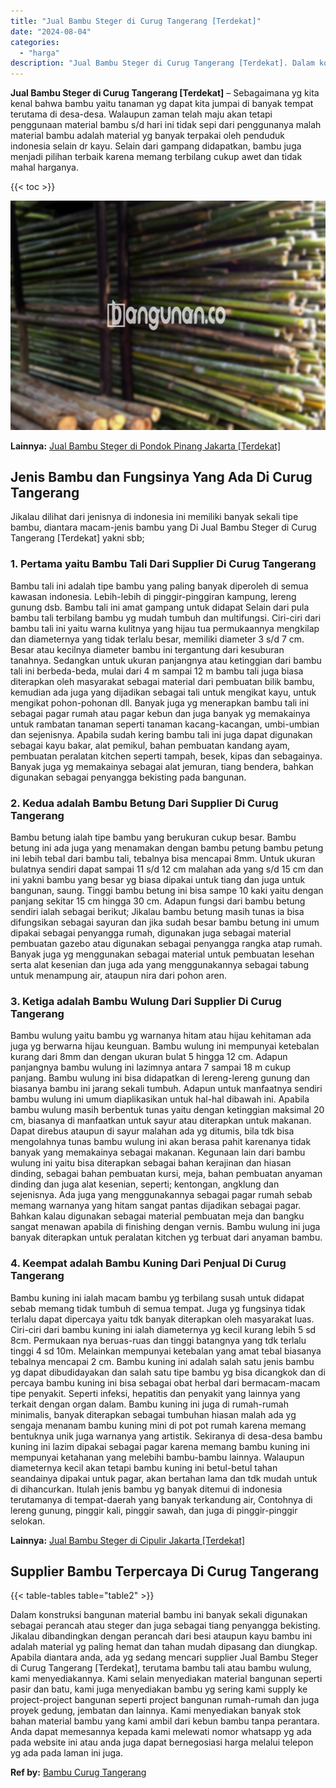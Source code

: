 ```yaml
---
title: "Jual Bambu Steger di Curug Tangerang [Terdekat]"
date: "2024-08-04"
categories: 
  - "harga"
description: "Jual Bambu Steger di Curug Tangerang [Terdekat]. Dalam konstruksi bangunan material bambu ini banyak sekali digunakan sebagai perancah atau steger dan juga s..."
---
```


**Jual Bambu Steger di Curug Tangerang \[Terdekat\]** – Sebagaimana yg kita kenal bahwa bambu yaitu tanaman yg dapat kita jumpai di banyak tempat terutama di desa-desa. Walaupun zaman telah maju akan tetapi penggunaan material bambu s/d hari ini tidak sepi dari penggunanya malah material bambu adalah material yg banyak terpakai oleh penduduk indonesia selain dr kayu. Selain dari gampang didapatkan, bambu juga menjadi pilihan terbaik karena memang terbilang cukup awet dan tidak mahal harganya.

{{< toc >}}

![Jual Bambu Steger di Curug Tangerang [Terdekat]](/images/jual-bambu-tali-02.png)

**Lainnya:** [Jual Bambu Steger di Pondok Pinang Jakarta \[Terdekat\]](https://bambu.bangunan.co/jual-bambu-steger-di-pondok-pinang-jakarta-terdekat/)

## Jenis Bambu dan Fungsinya Yang Ada Di Curug Tangerang

Jikalau dilihat dari jenisnya di indonesia ini memiliki banyak sekali tipe bambu, diantara macam-jenis bambu yang Di Jual Bambu Steger di Curug Tangerang \[Terdekat\] yakni sbb;

### 1\. Pertama yaitu Bambu Tali Dari Supplier Di Curug Tangerang

Bambu tali ini adalah tipe bambu yang paling banyak diperoleh di semua kawasan indonesia. Lebih-lebih di pinggir-pinggiran kampung, lereng gunung dsb. Bambu tali ini amat gampang untuk didapat Selain dari pula bambu tali terbilang bambu yg mudah tumbuh dan multifungsi. Ciri-ciri dari bambu tali ini yaitu warna kulitnya yang hijau tua permukaannya mengkilap dan diameternya yang tidak terlalu besar, memiliki diameter 3 s/d 7 cm. Besar atau kecilnya diameter bambu ini tergantung dari kesuburan tanahnya. Sedangkan untuk ukuran panjangnya atau ketinggian dari bambu tali ini berbeda-beda, mulai dari 4 m sampai 12 m bambu tali juga biasa diterapkan oleh masyarakat sebagai material dari pembuatan bilik bambu, kemudian ada juga yang dijadikan sebagai tali untuk mengikat kayu, untuk mengikat pohon-pohonan dll. Banyak juga yg menerapkan bambu tali ini sebagai pagar rumah atau pagar kebun dan juga banyak yg memakainya untuk rambatan tanaman seperti tanaman kacang-kacangan, umbi-umbian dan sejenisnya. Apabila sudah kering bambu tali ini juga dapat digunakan sebagai kayu bakar, alat pemikul, bahan pembuatan kandang ayam, pembuatan peralatan kitchen seperti tampah, besek, kipas dan sebagainya. Banyak juga yg memakainya sebagai alat jemuran, tiang bendera, bahkan digunakan sebagai penyangga bekisting pada bangunan.

### 2\. Kedua adalah Bambu Betung Dari Supplier Di Curug Tangerang

Bambu betung ialah tipe bambu yang berukuran cukup besar. Bambu betung ini ada juga yang menamakan dengan bambu petung bambu petung ini lebih tebal dari bambu tali, tebalnya bisa mencapai 8mm. Untuk ukuran bulatnya sendiri dapat sampai 11 s/d 12 cm malahan ada yang s/d 15 cm dan ini yakni bambu yang besar yg biasa dipakai untuk tiang dan juga untuk bangunan, saung. Tinggi bambu betung ini bisa sampe 10 kaki yaitu dengan panjang sekitar 15 cm hingga 30 cm. Adapun fungsi dari bambu betung sendiri ialah sebagai berikut; Jikalau bambu betung masih tunas ia bisa difungsikan sebagai sayuran dan jika sudah besar bambu betung ini umum dipakai sebagai penyangga rumah, digunakan juga sebagai material pembuatan gazebo atau digunakan sebagai penyangga rangka atap rumah. Banyak juga yg menggunakan sebagai material untuk pembuatan lesehan serta alat kesenian dan juga ada yang menggunakannya sebagai tabung untuk menampung air, ataupun nira dari pohon aren.

### 3\. Ketiga adalah Bambu Wulung Dari Supplier Di Curug Tangerang

Bambu wulung yaitu bambu yg warnanya hitam atau hijau kehitaman ada juga yg berwarna hijau keunguan. Bambu wulung ini mempunyai ketebalan kurang dari 8mm dan dengan ukuran bulat 5 hingga 12 cm. Adapun panjangnya bambu wulung ini lazimnya antara 7 sampai 18 m cukup panjang. Bambu wulung ini bisa didapatkan di lereng-lereng gunung dan biasanya bambu ini jarang sekali tumbuh. Adapun untuk manfaatnya sendiri bambu wulung ini umum diaplikasikan untuk hal-hal dibawah ini. Apabila bambu wulung masih berbentuk tunas yaitu dengan ketinggian maksimal 20 cm, biasanya di manfaatkan untuk sayur atau diterapkan untuk makanan. Dapat direbus ataupun di sayur malahan ada yg ditumis, bila tdk bisa mengolahnya tunas bambu wulung ini akan berasa pahit karenanya tidak banyak yang memakainya sebagai makanan. Kegunaan lain dari bambu wulung ini yaitu bisa diterapkan sebagai bahan kerajinan dan hiasan dinding, sebagai bahan pembuatan kursi, meja, bahan pembuatan anyaman dinding dan juga alat kesenian, seperti; kentongan, angklung dan sejenisnya. Ada juga yang menggunakannya sebagai pagar rumah sebab memang warnanya yang hitam sangat pantas dijadikan sebagai pagar. Bahkan kalau digunakan sebagai material pembuatan meja dan bangku sangat menawan apabila di finishing dengan vernis. Bambu wulung ini juga banyak diterapkan untuk peralatan kitchen yg terbuat dari anyaman bambu.

### 4\. Keempat adalah Bambu Kuning Dari Penjual Di Curug Tangerang

Bambu kuning ini ialah macam bambu yg terbilang susah untuk didapat sebab memang tidak tumbuh di semua tempat. Juga yg fungsinya tidak terlalu dapat dipercaya yaitu tdk banyak diterapkan oleh masyarakat luas. Ciri-ciri dari bambu kuning ini ialah diameternya yg kecil kurang lebih 5 sd 8cm. Permukaan nya beruas-ruas dan tinggi batangnya yang tdk terlalu tinggi 4 sd 10m. Melainkan mempunyai ketebalan yang amat tebal biasanya tebalnya mencapai 2 cm. Bambu kuning ini adalah salah satu jenis bambu yg dapat dibudidayakan dan salah satu tipe bambu yg bisa dicangkok dan di percaya bambu kuning ini bisa sebagai obat herbal dari bermacam-macam tipe penyakit. Seperti infeksi, hepatitis dan penyakit yang lainnya yang terkait dengan organ dalam. Bambu kuning ini juga di rumah-rumah minimalis, banyak diterapkan sebagai tumbuhan hiasan malah ada yg sengaja menanam bambu kuning mini di pot pot rumah karena memang bentuknya unik juga warnanya yang artistik. Sekiranya di desa-desa bambu kuning ini lazim dipakai sebagai pagar karena memang bambu kuning ini mempunyai ketahanan yang melebihi bambu-bambu lainnya. Walaupun diameternya kecil akan tetapi bambu kuning ini betul-betul tahan seandainya dipakai untuk pagar, akan bertahan lama dan tdk mudah untuk di dihancurkan. Itulah jenis bambu yg banyak ditemui di indonesia terutamanya di tempat-daerah yang banyak terkandung air, Contohnya di lereng gunung, pinggir kali, pinggir sawah, dan juga di pinggir-pinggir selokan.

**Lainnya:** [Jual Bambu Steger di Cipulir Jakarta \[Terdekat\]](https://bambu.bangunan.co/jual-bambu-steger-di-cipulir-jakarta-terdekat/)

## Supplier Bambu Terpercaya Di Curug Tangerang

{{< table-tables table="table2" >}}

Dalam konstruksi bangunan material bambu ini banyak sekali digunakan sebagai perancah atau steger dan juga sebagai tiang penyangga bekisting. Jikalau dibandingkan dengan perancah dari besi ataupun kayu bambu ini adalah material yg paling hemat dan tahan mudah dipasang dan diungkap. Apabila diantara anda, ada yg sedang mencari supplier Jual Bambu Steger di Curug Tangerang \[Terdekat\], terutama bambu tali atau bambu wulung, kami menyediakannya. Kami selain menyediakan material bangunan seperti pasir dan batu, kami juga menyediakan bambu yg sering kami supply ke project-project bangunan seperti project bangunan rumah-rumah dan juga proyek gedung, jembatan dan lainnya. Kami menyediakan banyak stok bahan material bambu yang kami ambil dari kebun bambu tanpa perantara. Anda dapat memesannya kepada kami melewati nomor whatsapp yg ada pada website ini atau anda juga dapat bernegosiasi harga melalui telepon yg ada pada laman ini juga.

**Ref by:** [Bambu Curug Tangerang](https://id.wikipedia.org/wiki/Bambu)
